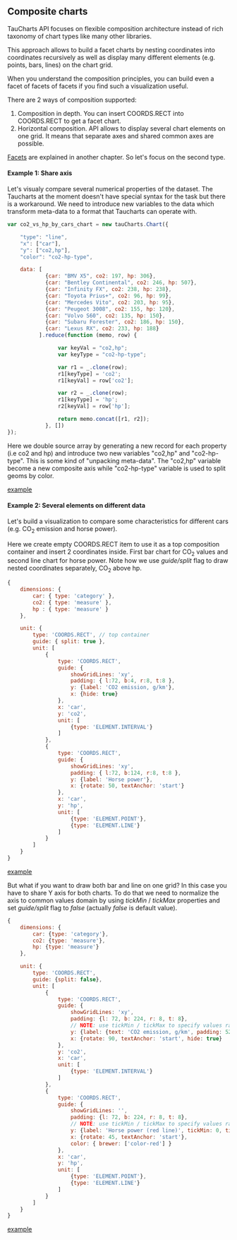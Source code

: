 ## Composite charts

TauCharts API focuses on flexible composition architecture instead of rich taxonomy of chart types like many other libraries.

This approach allows to build a facet charts by nesting coordinates into coordinates recursively as well as display many different elements (e.g. points, bars, lines) on the chart grid.

When you understand the composition principles, you can build even a facet of facets of facets if you find such a visualization useful.

There are 2 ways of composition supported:
1. Composition in depth. You can insert COORDS.RECT into COORDS.RECT to get a facet chart.
2. Horizontal composition. API allows to display several chart elements on one grid. It means that separate axes and shared common axes are possible.

[Facets](../basic/facet.html) are explained in another chapter. So let's focus on the second type.

#### Example 1: Share axis

Let's visualy compare several numerical properties of the dataset. The Taucharts at the moment doesn't have special syntax for the task but there is a workaround. We need to introduce new variables to the data which transform meta-data to a format that Taucharts can operate with.

```javascript
var co2_vs_hp_by_cars_chart = new tauCharts.Chart({

    "type": "line",
    "x": ["car"],
    "y": ["co2,hp"],
    "color": "co2-hp-type",

    data: [
            {car: "BMV X5", co2: 197, hp: 306},
            {car: "Bentley Continental", co2: 246, hp: 507},
            {car: "Infinity FX", co2: 238, hp: 238},
            {car: "Toyota Prius+", co2: 96, hp: 99},
            {car: "Mercedes Vito", co2: 203, hp: 95},
            {car: "Peugeot 3008", co2: 155, hp: 120},
            {car: "Volvo S60", co2: 135, hp: 150},
            {car: "Subaru Forester", co2: 186, hp: 150},
            {car: "Lexus RX", co2: 233, hp: 188}
          ].reduce(function (memo, row) {

                var keyVal = "co2,hp";
                var keyType = "co2-hp-type";

                var r1 = _.clone(row);
                r1[keyType] = 'co2';
                r1[keyVal] = row['co2'];

                var r2 = _.clone(row);
                r1[keyType] = 'hp';
                r2[keyVal] = row['hp'];

                return memo.concat([r1, r2]);
            }, [])
});
```

Here we double source array by generating a new record for each property (i.e co2 and hp) and introduce two new variables "co2,hp" and "co2-hp-type". This is some kind of "unpacking meta-data". The "co2,hp" variable become a new composite axis while "co2-hp-type" variable is used to split geoms by color. 

[example](http://jsfiddle.net/cdmjp86t/10/)

#### Example 2: Several elements on different data

Let's build a visualization to compare some characteristics for different cars (e.g. CO<sub>2</sub> emission and horse power).

Here we create empty COORDS.RECT item to use it as a top composition container and insert 2 coordinates inside. First bar chart for CO<sub>2</sub> values and second line chart for horse power. Note how we use *guide/split* flag to draw nested coordinates separately, CO<sub>2</sub> above hp.

```javascript
{
    dimensions: {
        car: { type: 'category' },
        co2: { type: 'measure' },
        hp : { type: 'measure' }
    },

    unit: {
        type: 'COORDS.RECT', // top container
        guide: { split: true },
        unit: [
            {
                type: 'COORDS.RECT',
                guide: {
                    showGridLines: 'xy',
                    padding: { l:72, b:4, r:8, t:8 },
                    y: {label: 'CO2 emission, g/km'},
                    x: {hide: true}
                },
                x: 'car',
                y: 'co2',
                unit: [
                    {type: 'ELEMENT.INTERVAL'}
                ]
            },
            {
                type: 'COORDS.RECT',
                guide: {
                    showGridLines: 'xy',
                    padding: { l:72, b:124, r:8, t:8 },
                    y: {label: 'Horse power'},
                    x: {rotate: 50, textAnchor: 'start'}
                },
                x: 'car',
                y: 'hp',
                unit: [
                    {type: 'ELEMENT.POINT'},
                    {type: 'ELEMENT.LINE'}
                ]
            }
        ]
    }
}
```

[example](http://jsfiddle.net/taucharts/bjwLaem1/)

But what if you want to draw both bar and line on one grid? In this case you have to share Y axis for both charts. To do that we need to normalize the axis to common values domain by using *tickMin* / *tickMax* properties and set *guide/split* flag to *false* (actually *false* is default value).

```javascript
{
    dimensions: {
        car: {type: 'category'},
        co2: {type: 'measure'},
        hp: {type: 'measure'}
    },

    unit: {
        type: 'COORDS.RECT',
        guide: {split: false},
        unit: [
            {
                type: 'COORDS.RECT',
                guide: {
                    showGridLines: 'xy',
                    padding: {l: 72, b: 224, r: 8, t: 8},
                    // NOTE: use tickMin / tickMax to specify values range
                    y: {label: {text: 'CO2 emission, g/km', padding: 52}, tickMin: 0, tickMax: 600, autoScale: false},
                    x: {rotate: 90, textAnchor: 'start', hide: true}
                },
                y: 'co2',
                x: 'car',
                unit: [
                    {type: 'ELEMENT.INTERVAL'}
                ]
            },
            {
                type: 'COORDS.RECT',
                guide: {
                    showGridLines: '',
                    padding: {l: 72, b: 224, r: 8, t: 8},
                    // NOTE: use tickMin / tickMax to specify values range and also should set autoScale as false
                    y: {label: 'Horse power (red line)', tickMin: 0, tickMax: 600, autoScale: false},
                    x: {rotate: 45, textAnchor: 'start'},
                    color: { brewer: ['color-red'] }
                },
                x: 'car',
                y: 'hp',
                unit: [
                    {type: 'ELEMENT.POINT'},
                    {type: 'ELEMENT.LINE'}
                ]
            }
        ]
    }
}
```

[example](http://jsfiddle.net/taucharts/7tbjnhbj/)




